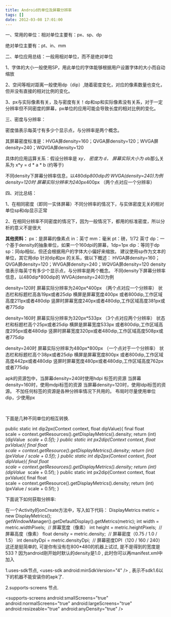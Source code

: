 ```yaml
---
title: Android的单位及屏幕分辨率
tags: []
date: 2012-03-08 17:01:00
---
```


一、常用的单位：相对单位主要有：px、sp、dp

绝对单位主要有：pt、in、mm

二、单位应用总结：一般用相对单位，而不是绝对单位

1、字体的大小一般使用SP，用此单位的字体能够根据用户设置字体的大小而自动缩放

2、空间等相对距离一般使用dp（dip）,随着密度变化，对应的像素数量也变化，但并没有直接的相对比例的变化。

3、px与实际像素有关，及与密度有关！dp和sp和实际像素没有关系，对于一定分辨率但不同密度的屏幕，px单位的应用可能会导致长度的相对比例的变化。

三、密度与分辨率：

密度值表示每英寸有多少个显示点，与分辨率是两个概念。

其屏幕密度标准是：HVGA屏density=160；QVGA屏density=120；WVGA屏density=240；WQVGA屏density=120

具体的应用运算关系：假设分辨率是 x*y， 密度为 d， 屏幕实际大小为 a*b那么关系为 x*y = d * a * b (约等于)

不同density下屏幕分辨率信息，以480dip*800dip的 WVGA(density=240)为例density=120时 屏幕实际分辨率为240px*400px （两个点对应一个分辨率）

四、对比总结：

1、在相同密度（即同一实体屏幕）不同分辨率的情况下，与实体密度无关的相对单位sp和dp显示正常

2、在相同分辨率不同密度的情况下，因为一般情况下，都用的标准密度，所以分析的意义不是很大

**其他资料：**
px：是屏幕的像素点
in：英寸
mm：毫米
pt：磅，1/72 英寸
dp：一个基于density的抽象单位，如果一个160dpi的屏幕，1dp=1px
dip：等同于dp
sp：同dp相似，但还会根据用户的字体大小偏好来缩放。
建议使用sp作为文本的单位，其它用dip
针对dip和px 的关系，做以下概述：
HVGA屏density=160；QVGA屏density=120；WVGA屏density=240；WQVGA屏density=120
density值表示每英寸有多少个显示点，与分辨率是两个概念。
不同density下屏幕分辨率信息，以480dip*800dip的 WVGA(density=240)为例

density=120时 屏幕实际分辨率为240px*400px （两个点对应一个分辨率）
状态栏和标题栏高各19px或者25dip
横屏是屏幕宽度400px 或者800dip,工作区域高度211px或者480dip
竖屏时屏幕宽度240px或者480dip,工作区域高度381px或者775dip

density=160时 屏幕实际分辨率为320px*533px （3个点对应两个分辨率）
状态栏和标题栏高个25px或者25dip
横屏是屏幕宽度533px 或者800dip,工作区域高度295px或者480dip
竖屏时屏幕宽度320px或者480dip,工作区域高度508px或者775dip

density=240时 屏幕实际分辨率为480px*800px （一个点对于一个分辨率）
状态栏和标题栏高个38px或者25dip
横屏是屏幕宽度800px 或者800dip,工作区域高度442px或者480dip
竖屏时屏幕宽度480px或者480dip,工作区域高度762px或者775dip

apk的资源包中，当屏幕density=240时使用hdpi 标签的资源
当屏幕density=160时，使用mdpi标签的资源
当屏幕density=120时，使用ldpi标签的资源。
不加任何标签的资源是各种分辨率情况下共用的。
布局时尽量使用单位dip，少使用px

&nbsp;

下面是几种不同单位的相互转换.

public&nbsp;static&nbsp;int&nbsp;dip2px(Context context, float dipValue){
final float scale&nbsp;=&nbsp;context.getResources().getDisplayMetrics().density;
return (int)(dipValue&nbsp;*&nbsp;scale&nbsp;+&nbsp;0.5f);
}
public&nbsp;static&nbsp;int&nbsp;px2dip(Context context, float pxValue){
final float scale&nbsp;=&nbsp;context.getResource().getDisplayMetrics().density;
return (int)(pxValue&nbsp;/&nbsp;scale&nbsp;+&nbsp;0.5f);
}
public&nbsp;static&nbsp;int&nbsp;dip2px(Context context, float dipValue){
final float scale&nbsp;=&nbsp;context.getResources().getDisplayMetrics().density;
return (int)(dipValue&nbsp;*&nbsp;scale&nbsp;+&nbsp;0.5f);
}
public&nbsp;static&nbsp;int&nbsp;px2dip(Context context, float pxValue){
final float scale&nbsp;=&nbsp;context.getResource().getDisplayMetrics().density;
return (int)(pxValue&nbsp;/&nbsp;scale&nbsp;+&nbsp;0.5f);
}

下面说下如何获取分辨率:

在一个Activity的onCreate方法中，写入如下代码：
DisplayMetrics metric = new DisplayMetrics();
getWindowManager().getDefaultDisplay().getMetrics(metric);
int width = metric.widthPixels;&nbsp;&nbsp;// 屏幕宽度（像素）
int height = metric.heightPixels;&nbsp;&nbsp;// 屏幕高度（像素）
float density&nbsp;= metric.density;&nbsp;&nbsp;// 屏幕密度（0.75 / 1.0 / 1.5）
int densityDpi = metric.densityDpi;&nbsp;&nbsp;// 屏幕密度DPI（120 / 160 / 240）
这还是挺简单的, 可是你有没有在800*480的机器上试过, 是不是得到的宽度是533 ? 因为android刚开始时默认的density是1.0 , 此时你可以再manifest.xml中加入

1.uses-sdk节点,&nbsp;&lt;uses-sdk android:minSdkVersion="4" /&gt; , 表示不sdk1.6以下的机器不能安装你的apk了.

2.supports-screens 节点.

&lt;supports-screens
android:smallScreens="true"
android:normalScreens="true"
android:largeScreens="true"
android:resizeable="true"
android:anyDensity="true" /&gt;